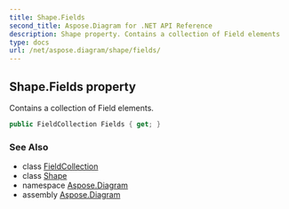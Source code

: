 ```yaml
---
title: Shape.Fields
second_title: Aspose.Diagram for .NET API Reference
description: Shape property. Contains a collection of Field elements
type: docs
url: /net/aspose.diagram/shape/fields/
---
```

## Shape.Fields property

Contains a collection of Field elements.

```csharp
public FieldCollection Fields { get; }
```

### See Also

* class [FieldCollection](../../fieldcollection/)
* class [Shape](../)
* namespace [Aspose.Diagram](../../shape/)
* assembly [Aspose.Diagram](../../../)


